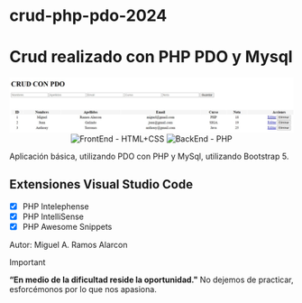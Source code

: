 # crud-php-pdo-2024
<h1>Crud realizado con PHP PDO y Mysql</h1>
<img src="preview.jpg" alt="CRUD PHP" style="max-width: 100%; height: auto;">

<div align="center">
  <img src="https://img.shields.io/badge/FrontEnd-HTML%2BCSS-yellow" alt="FrontEnd - HTML+CSS">
  <img src="https://img.shields.io/badge/BackEnd-PHP-orange" alt="BackEnd - PHP">
</div>

<p>Aplicación básica, utilizando PDO con PHP y MySql, utilizando Bootstrap 5. </p>

## Extensiones Visual Studio Code
- [x] PHP Intelephense
- [x] PHP IntelliSense
- [x] PHP Awesome Snippets

Autor: Miguel A. Ramos Alarcon

> [!IMPORTANT]
> **“En medio de la dificultad reside la oportunidad."** No dejemos de practicar, esforcémonos por lo que nos apasiona.

